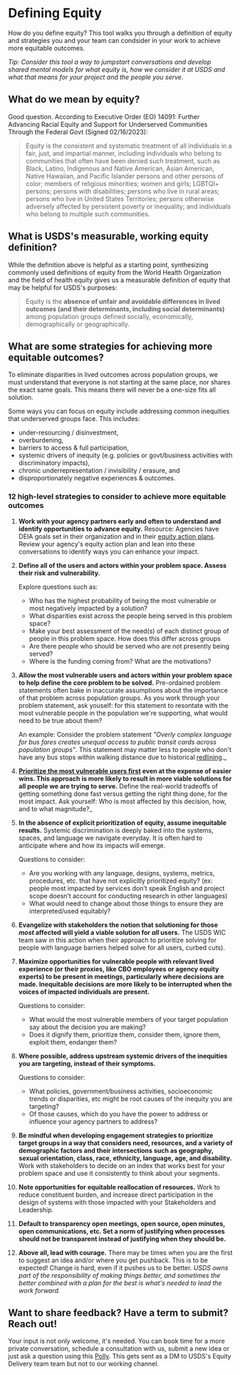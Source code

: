 # Defining Equity
How do you define equity? This tool walks you through a definition of equity and strategies you and your team can condsider in your work to achieve more equitable outcomes. 

*Tip: Consider this tool a way to jumpstart conversations and develop shared mental models for what equity is, how we consider it at USDS and what that means for your project and the people you serve*.     

## What do we mean by equity?
Good question. According to Executive Order (EO) 14091: Further Advancing Racial Equity and Support for Underserved Communities Through the Federal Govt (Signed 02/16/2023):

> Equity is the consistent and systematic treatment of all individuals in a fair, just, and impartial manner, including individuals who belong to communities that often have been denied such treatment, such as Black, Latino, Indigenous and Native American, Asian American, Native Hawaiian, and Pacific Islander persons and other persons of color; members of religious minorities; women and girls; LGBTQI+ persons; persons with disabilities; persons who live in rural areas; persons who live in United States Territories; persons otherwise adversely affected by persistent poverty or inequality; and individuals who belong to multiple such communities.

## What is USDS's measurable, working equity definition?
While the definition above is helpful as a starting point, synthesizing commonly used definitions of equity from the World Health Organization and the field of health equity gives us a measurable definition of equity that may be helpful for USDS's purposes:

> Equity is the **absence of unfair and avoidable differences in lived outcomes (and their determinants, including social determinants)** among population groups defined socially, economically, demographically or geographically. 

## What are some strategies for achieving more equitable outcomes?
To eliminate disparities in lived outcomes across population groups, we must understand that everyone is not starting at the same place, nor shares the exact same goals. This means there will never be a one-size fits all solution. 

Some ways you can focus on equity include addressing common inequities that underserved groups face. This includes: 
* under-resourcing / disinvestment,
* overburdening,
* barriers to access & full participation,
* systemic drivers of inequity (e.g. policies or govt/business activities with discriminatory impacts),
* chronic underrepresentation / invisibility / erasure, and
* disproportionately negative experiences & outcomes. 

### 12 high-level strategies to consider to achieve more equitable outcomes
1.	**Work with your agency partners early and often to understand and identify opportunities to advance equity.** Resource: Agencies have DEIA goals set in their organization and in their [equity action plans](https://www.performance.gov/equity/#action-plans). Review your agency's equity action plan and lean into these conversations to identify ways you can enhance your impact.
   
2.	**Define all of the users and actors within your problem space. Assess their risk and vulnerability.**

  	Explore questions such as:
  	* Who has the highest probability of being the most vulnerable or most negatively impacted by a solution?
  	* What disparities exist across the people being served in this problem space?
  	* Make your best assessment of the need(s) of each distinct group of people in this problem space. How does this differ across groups
  	* Are there people who should be served who are not presently being served?
  	* Where is the funding coming from? What are the motivations?    
  
3.	**Allow the most vulnerable users and actors within your problem space to help define the core problem to be solved.** Pre-ordained problem statements often bake in inaccurate assumptions about the importance of that problem across population groups. As you work through your problem statement, ask youself: for this statement to resontate with the most vulnerable people in the population we're supporting, what would need to be true about them?

  	An example: Consider the problem statement *"Overly complex language for bus fares creates unequal access to public transit cards across population groups"*. This statement may matter less to people who don't have any bus stops within walking distance due to historical [redlining](https://en.wikipedia.org/wiki/Redlining)._
  	
4.	**[Prioritize the most vulnerable users first](https://www.newamerica.org/new-practice-lab/racial-equity-framework/blog/the-new-practice-labs-racial-equity-framework/) even at the expense of easier wins. This approach is more likely to result in more viable solutions for all people we are trying to serve.** Define the real-world tradeoffs of getting something done fast versus getting the right thing done, for the most impact. Ask yourself: Who is most affected by this decision, how, and to what magnitude?_
  	
5.	**In the absence of explicit prioritization of equity, assume inequitable results.** Systemic discrimination is deeply baked into the systems, spaces, and language we navigate everyday. It is often hard to anticipate where and how its impacts will emerge.

  	Questions to consider:
  	* Are you working with any language, designs, systems, metrics, procedures, etc. that have not explicitly prioritized equity? (ex: people most impacted by services don’t speak English and project scope doesn’t account for conducting research in other languages)    
  	* What would need to change about those things to ensure they are interpreted/used equitably?

6.	**Evangelize with stakeholders the notion that solutioning for those *most* affected will yield a viable solution for *all* users.** The USDS WIC team saw in this action when their approach to prioritize solving for people with language barriers helped solve for all users, curbed cuts).

7.	**Maximize opportunities for vulnerable people with relevant lived experience (or their proxies, like CBO employees or agency equity experts) to be present in meetings, particularly where decisions are made. Inequitable decisions are more likely to be interrupted when the voices of impacted individuals are present.**
  
    Questions to consider:
  	* What would the most vulnerable members of your target population say about the decision you are making?
  	* Does it dignify them, prioritize them, consider them, ignore them, exploit them, endanger them?
  	
8.	**Where possible, address upstream systemic drivers of the inequities you are targeting, instead of their symptoms.**

  	Questions to consider:  
  	* What policies, government/business activities, socioeconomic trends or disparities, etc might be root causes of the inequity you are targeting?
  	* Of those causes, which do you have the power to address or influence your agency partners to address?

9.	**Be mindful when developing engagement strategies to prioritize target groups in a way that considers need, resources, and a variety of demographic factors and their intersections such as geography, sexual orientation, class, race, ethnicity, language, age, and disability.** Work with stakeholders to decide on an index that works best for your problem space and use it consistently to think about your segments.
    
10.	**Note opportunities for equitable reallocation of resources.** Work to reduce constituent burden, and increase direct participation in the design of systems with those impacted with your Stakeholders and Leadership.

11.	**Default to transparency open meetings, open source, open minutes, open communications, etc. Set a norm of justifying when processes should not be transparent instead of justifying when they should be.**

12.	**Above all, lead with courage.** There may be times when you are the first to suggest an idea and/or where you get pushback. This is to be expected! Change is hard, even if it pushes us to be better. _USDS owns part of the responsibility of making things better, and sometimes the better combined with a plan for the best is what's needed to lead the work forward._

## Want to share feedback? Have a term to submit? Reach out! 
Your input is not only welcome, it's needed. You can book time for a more private conversation, schedule a consultation with us, submit a new idea or just ask a question using this [Polly](https://web.polly.ai/xakn93). This gets sent as a DM to USDS's Equity Delivery team team but not to our working channel.
